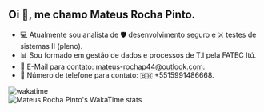 ## Oi 👋, me chamo Mateus Rocha Pinto.

- 💻 Atualmente sou analista de 🛡️ desenvolvimento seguro e ⚔️ testes de sistemas II (pleno).
- 📊 Sou formado em gestão de dados e processos de T.I pela FATEC Itú.
- 📧 E-Mail para contato: mateus-rochap44@outlook.com.
- 📲 Número de telefone para contato: 🇧🇷 +5515991486668.

![wakatime](https://wakatime.com/badge/user/d2791a47-e98f-47c5-aa57-6c695136dde6.svg)
<br>
![Mateus Rocha Pinto's WakaTime stats](https://github-readme-stats.vercel.app/api/wakatime?username=@mateus_rochap44&layout=compact)
